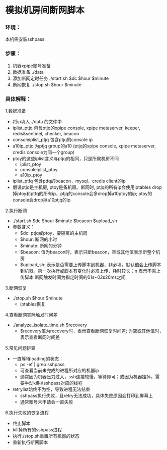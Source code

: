 # 模拟机房间断网脚本
### 环境：
本机需安装sshpass

### 步骤：
1. 机器xpipe账号准备
2. 数据准备 ./data
3. 添加断网定时任务 ./start.sh $dc $hour $minute
4. 断网恢复 ./stop.sh $hour $minute

### 具体解释：
1.数据准备

- 将ip填入 ./data 的文件中
- iplist_ptjq 包含ptjq的xpipe console, xpipe metaserver, keeper, redis&sentinel, checker, beacon
- consoleiplist_ptjq 包含ptjq的console ip
- a10ip_ptjq 为ptjq group的a10 (ptjq的xpipe console, xpipe metaserver, credis console为同一个group)
- ptoy的这些iplist含义与ptjq的相同，只是所属机房不同
  - iplist_ptoy
  - consoleiplist_ptoy
  - a10ip_ptoy
- iplist_ptfq 包含ptfq的beacon，mysql，credis client的ip
- 假设ptjq是主机房, ptoy是备机房。断网时, ptjq的所有ip会使用iptables drop掉ptoy和ptfq的所有ip，ptjq的console会多drop掉a10ptoy的ip; ptoy的console会drop掉a10ptjq的ip

2.执行断网

- ./start.sh $dc $hour $minute $beacon $upload_sh
- 参数含义：
  - $dc: ptjq或ptoy，要隔离的主机房
  - $hour: 断网的小时
  - $minute: 断网的分钟
  - $beacon: 值为beacon时，表示只断beacon，空或其他值表示断整个机房
  - $upload_sh: 表示是否需要上传脚本到机器，非必填，默认值会上传脚本到机器。第一次执行或脚本有变化时必须上传，耗时较长；n 表示不需上传脚本
        断网触发时间为指定时间的01s~02s20ms之间

3.断网恢复

- ./stop.sh $hour $minute
  - iptables恢复

4.查看断网实际触发时间差

- ./analyze_isolate_time.sh $recovery
  - $recovery值为recovery时，表示查看断网恢复时间差; 为空或其他值时，表示查看断网时间差

5.常见问题排查

- 一直等待loading的状态：
  - ps -ef | grep sshpass 
  - 可查看当前未完成的进程所对应的机器ip
  - 通常因为机器压力过大，ssh连接较慢，等待即可；或因为机器挂掉，需要手动kill掉sshpass对应的线程
- retrylist始终不为空，导致进程无法结束
  - sshpass执行失败，且retry无法成功，具体失败原因会打印到屏幕上
  - 通常账号未申请会一直失败

6.执行失败的恢复流程

- 终止脚本
- kill掉所有的sshpass进程
- 执行./stop.sh重置所有机器的状态
- 重新执行断网脚本

